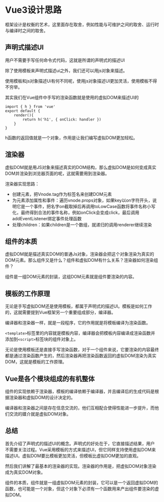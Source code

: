 # Vue3设计思路
框架设计是权衡的艺术，这里面存在取舍，例如性能与可维护之间的取舍、运行时与编译时之间的取舍。

## 声明式描述UI
用户不需要手写任何命令式代码，这就是所谓的声明式的描述UI

除了使用模板来声明式描述ui之外，我们还可以用js对象来描述。

使用模板和js对象描述Ui有何不同呢，使用js对象描述UI更加灵活，使用模板不得不穷举。

其实我们在Vue组件中手写的渲染函数就是使用的虚拟DOM来描述UI的
```
import { h } from 'vue'
export default {
    render(){
        return h('h1', { onClick: handler })
    }
}
```
h函数的返回值就是一个对象，作用是让我们编写虚拟DOM更加轻松。

## 渲染器

虚拟DOM就是用JS对象来描述真实的DOM结构，那么虚拟DOM是如何变成真实DOM并渲染到浏览器页面的呢，这就需要用到渲染器。

渲染器实现思路：

- 创建元素，把Vnode.tag作为标签名来创建DOM元素
- 为元素添加属性和事件：遍历vnode.props对象，如果key以on字符开头，说明它是一个事件，把名字on截取掉后再调用toLowCase函数将事件名称小写化，最终得到合法的事件名称，例如onClick会变成click，最后调用addEventListener绑定事件处理函数
- 处理children：如果children是一个数组，就递归的调用renderer继续渲染

## 组件的本质

虚拟DOM就是描述真实DOM的普通Js对象，渲染器会把这个对象渲染为真实的DOM元素。那么组件又是什么？组件和虚拟DOM有什么关系？渲染器如何渲染组件？

组件是一组DOM元素的封装，这组DOM元素就是组件要渲染的内容。

## 模板的工作原理
无论是手写虚拟DOM还是使用模板，都属于声明式的描述UI。模板是如何工作的，这就需要提到Vue框架另一个重要组成部分，编译器。

编译器和渲染器一样，就是一段程序，它的作用就是将模板编译为渲染函数。

`<template>`标签里的内容就是模板内容，编译器会把模板内容编译成渲染函数并添加到`<script>`标签块的组件对象上。

无论是使用模板还是直接手写渲染函数，对于一个组件来说，它要渲染的内容最终都是通过渲染函数产生的，然后渲染器再把渲染函数返回的虚拟DOM渲染为真实DOM，这就是模板的工作原理。

## Vue是各个模块组成的有机整体
组件的实现依赖于渲染器，模板的编译依赖于编译器，并且编译后的生成代码是根据渲染器和虚拟DOM的设计决定的。

编译器和渲染器之间是存在信息交流的，他们互相配合使得性能进一步提升，而他们交流的媒介就是虚拟DOM对象。

## 总结
首先介绍了声明式的描述UI的概念。声明式的好处在于，它直接描述结果，用户不需要关注过程。Vue采用模板的方式来描述UI，但它同样支持使用虚拟DOM来描述UI。虚拟DOM要比模板更加灵活，但模板比虚拟DOM更加的直观。

然后我们讲解了最基本的渲染器的实现。渲染器的作用是，把虚拟DOM对象渲染成为真实DOM对象。

组件的本质，组件就是一组虚拟DOM元素的封装，它可以是一个返回虚拟DOM的函数，也可能是一个对象，但这个对象下必须有一个函数用来产出组件要渲染的虚拟DOM。